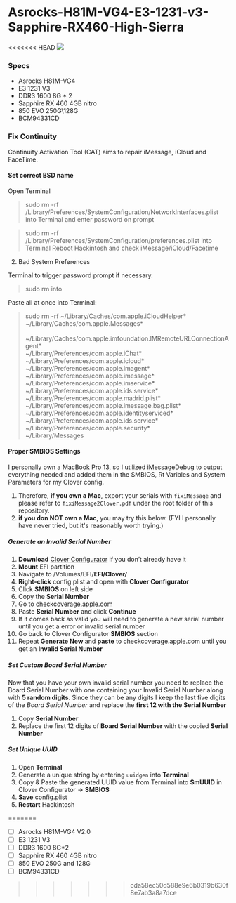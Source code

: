 # Asrocks-H81M-VG4-E3-1231-v3-Sapphire-RX460-High-Sierra

<<<<<<< HEAD
![](http://ph3zijmo3.bkt.clouddn.com/share/hackintosh.jpeg)

### Specs

- Asrocks H81M-VG4
- E3 1231 V3
- DDR3 1600 8G * 2
- Sapphire RX 460 4GB nitro 
- 850 EVO 250G\128G
- BCM94331CD 



### Fix Continuity
Continuity Activation Tool (CAT) aims to repair iMessage, iCloud and FaceTime.

#### Set correct BSD name

Open Terminal
> sudo rm -rf /Library/Preferences/SystemConfiguration/NetworkInterfaces.plist into Terminal and enter password on prompt

> sudo rm -rf /Library/Preferences/SystemConfiguration/preferences.plist into Terminal
> Reboot Hackintosh and check iMessage/iCloud/Facetime

2. Bad System Preferences

  Terminal to trigger password prompt if necessary.
> sudo rm into 

Paste all at once into Terminal:
> sudo rm -rf ~/Library/Caches/com.apple.iCloudHelper* \
> ​          ~/Library/Caches/com.apple.Messages* \
> ​          ~/Library/Caches/com.apple.imfoundation.IMRemoteURLConnectionAgent* \
> ​          ~/Library/Preferences/com.apple.iChat* \
> ​          ~/Library/Preferences/com.apple.icloud* \
> ​          ~/Library/Preferences/com.apple.imagent* \
> ​          ~/Library/Preferences/com.apple.imessage* \
> ​          ~/Library/Preferences/com.apple.imservice* \
> ​          ~/Library/Preferences/com.apple.ids.service* \
> ​          ~/Library/Preferences/com.apple.madrid.plist* \
> ​          ~/Library/Preferences/com.apple.imessage.bag.plist* \
> ​          ~/Library/Preferences/com.apple.identityserviced* \
> ​          ~/Library/Preferences/com.apple.ids.service* \
> ​          ~/Library/Preferences/com.apple.security* \
> ​          ~/Library/Messages

#### Proper SMBIOS Settings 

I personally own a MacBook Pro 13, so I utilized iMessageDebug to output everything needed and added them in the SMBIOS, Rt Varibles and System Parameters for my Clover config. 

1. Therefore, **if you own a Mac**, export your serials with `fixiMessage` and please refer to `fixiMessage2Clover.pdf` under the root folder of this repository.
2. **if you don NOT own a Mac**, you may try this below. (FYI I personally have never tried, but it's reasonably worth trying.)

##### Generate an Invalid Serial Number

1. **Download** [Clover Configurator](https://mackie100projects.altervista.org/download-clover-configurator/) if you don’t already have it
2. **Mount** EFI partition
3. Navigate to /Volumes/EFI/**EFI/Clover/**
4. **Right-click** config.plist and open with **Clover Configurator**
5. Click **SMBIOS** on left side
6. Copy the **Serial Number**
7. Go to [checkcoverage.apple.com](checkcoverage.apple.com)
8. Paste **Serial Number**  and click **Continue**
9. If it comes back as valid you will need to generate a new serial number until you get a error or invalid serial number
10. Go back to Clover Configurator **SMBIOS** section
11. Repeat **Generate New** and **paste** to checkcoverage.apple.com until you get an **Invalid Serial Number**

##### Set Custom Board Serial Number

Now that you have your own invalid serial number you need to replace the Board Serial Number with one containing your Invalid Serial Number along with **5 random digits**. Since they can be any digits I keep the last five digits of the *Board Serial Number* and replace the **first 12 with the Serial Number**

1. Copy **Serial Number**
2. Replace the first 12 digits of **Board Serial Number** with the copied **Serial Number**

##### Set Unique UUID

1. Open **Terminal**
2. Generate a unique string by entering `uuidgen` into **Terminal**
3. Copy & Paste the generated UUID value from Terminal into **SmUUID** in Clover Configurator -> **SMBIOS**
4. **Save** config.plist
5. **Restart** Hackintosh

=======
- [ ] Asrocks H81M-VG4 V2.0
- [ ] E3 1231 V3
- [ ] DDR3 1600 8G*2
- [ ] Sapphire RX 460 4GB nitro 
- [ ] 850 EVO 250G and 128G
- [ ] BCM94331CD 
>>>>>>> cda58ec50d588e9e6b0319b630f8e7ab3a8a7dce

